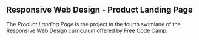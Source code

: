 ## Responsive Web Design - Product Landing Page

The *Product Landing Page* is the project in the fourth swimlane of the [Responsive Web Design](https://www.freecodecamp.org/learn/2022/responsive-web-design/) curriculum offered by Free Code Camp.

